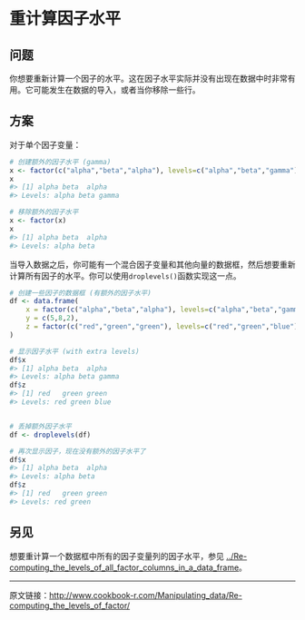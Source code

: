 # 重计算因子水平

## 问题

你想要重新计算一个因子的水平。这在因子水平实际并没有出现在数据中时非常有用。它可能发生在数据的导入，或者当你移除一些行。

## 方案

对于单个因子变量：

```R
# 创建额外的因子水平 (gamma)
x <- factor(c("alpha","beta","alpha"), levels=c("alpha","beta","gamma"))
x
#> [1] alpha beta  alpha
#> Levels: alpha beta gamma

# 移除额外的因子水平
x <- factor(x)
x
#> [1] alpha beta  alpha
#> Levels: alpha beta
```

当导入数据之后，你可能有一个混合因子变量和其他向量的数据框，然后想要重新计算所有因子的水平。你可以使用`droplevels()`函数实现这一点。

```R
# 创建一些因子的数据框 (有额外的因子水平)
df <- data.frame(
    x = factor(c("alpha","beta","alpha"), levels=c("alpha","beta","gamma")),
    y = c(5,8,2),
    z = factor(c("red","green","green"), levels=c("red","green","blue"))
)

# 显示因子水平 (with extra levels)
df$x
#> [1] alpha beta  alpha
#> Levels: alpha beta gamma
df$z
#> [1] red   green green
#> Levels: red green blue


# 丢掉额外因子水平
df <- droplevels(df)

# 再次显示因子，现在没有额外的因子水平了
df$x
#> [1] alpha beta  alpha
#> Levels: alpha beta
df$z
#> [1] red   green green
#> Levels: red green
```

## 另见

想要重计算一个数据框中所有的因子变量列的因子水平，参见 [../Re-computing_the_levels_of_all_factor_columns_in_a_data_frame](http://www.cookbook-r.com/Manipulating_data/Re-computing_the_levels_of_all_factor_columns_in_a_data_frame)。

------

原文链接：<http://www.cookbook-r.com/Manipulating_data/Re-computing_the_levels_of_factor/>